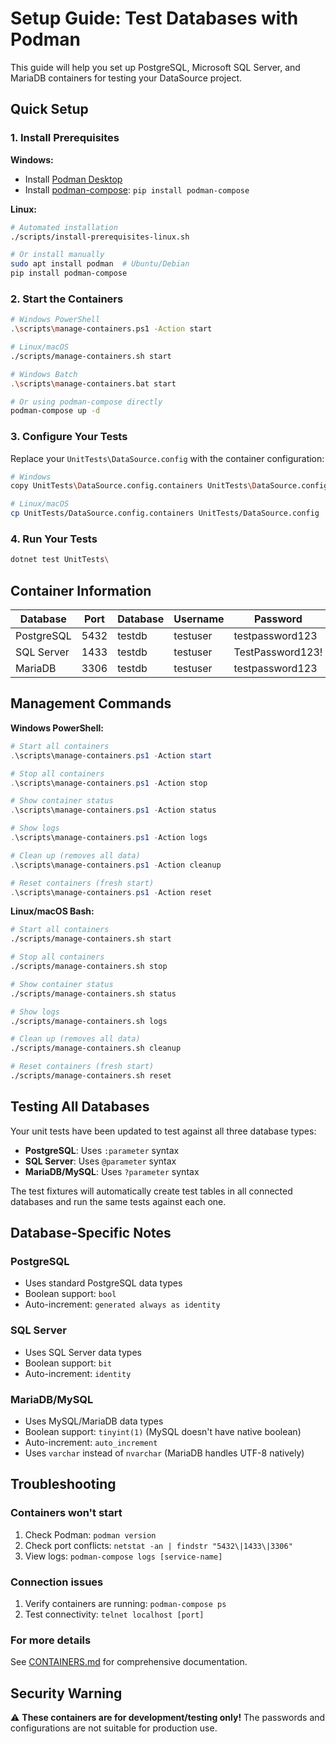 # Setup Guide: Test Databases with Podman

This guide will help you set up PostgreSQL, Microsoft SQL Server, and MariaDB containers for testing your DataSource project.

## Quick Setup

### 1. Install Prerequisites

**Windows:**
- Install [Podman Desktop](https://podman-desktop.io/)
- Install [podman-compose](https://github.com/containers/podman-compose): `pip install podman-compose`

**Linux:**
```bash
# Automated installation
./scripts/install-prerequisites-linux.sh

# Or install manually
sudo apt install podman  # Ubuntu/Debian
pip install podman-compose
```

### 2. Start the Containers
```bash
# Windows PowerShell
.\scripts\manage-containers.ps1 -Action start

# Linux/macOS
./scripts/manage-containers.sh start

# Windows Batch
.\scripts\manage-containers.bat start

# Or using podman-compose directly
podman-compose up -d
```

### 3. Configure Your Tests
Replace your `UnitTests\DataSource.config` with the container configuration:
```bash
# Windows
copy UnitTests\DataSource.config.containers UnitTests\DataSource.config

# Linux/macOS
cp UnitTests/DataSource.config.containers UnitTests/DataSource.config
```

### 4. Run Your Tests
```bash
dotnet test UnitTests\
```

## Container Information

| Database | Port | Database | Username | Password |
|----------|------|----------|----------|----------|
| PostgreSQL | 5432 | testdb | testuser | testpassword123 |
| SQL Server | 1433 | testdb | testuser | TestPassword123! |
| MariaDB | 3306 | testdb | testuser | testpassword123 |

## Management Commands

**Windows PowerShell:**
```powershell
# Start all containers
.\scripts\manage-containers.ps1 -Action start

# Stop all containers
.\scripts\manage-containers.ps1 -Action stop

# Show container status
.\scripts\manage-containers.ps1 -Action status

# Show logs
.\scripts\manage-containers.ps1 -Action logs

# Clean up (removes all data)
.\scripts\manage-containers.ps1 -Action cleanup

# Reset containers (fresh start)
.\scripts\manage-containers.ps1 -Action reset
```

**Linux/macOS Bash:**
```bash
# Start all containers
./scripts/manage-containers.sh start

# Stop all containers
./scripts/manage-containers.sh stop

# Show container status
./scripts/manage-containers.sh status

# Show logs
./scripts/manage-containers.sh logs

# Clean up (removes all data)
./scripts/manage-containers.sh cleanup

# Reset containers (fresh start)
./scripts/manage-containers.sh reset
```

## Testing All Databases

Your unit tests have been updated to test against all three database types:
- **PostgreSQL**: Uses `:parameter` syntax
- **SQL Server**: Uses `@parameter` syntax  
- **MariaDB/MySQL**: Uses `?parameter` syntax

The test fixtures will automatically create test tables in all connected databases and run the same tests against each one.

## Database-Specific Notes

### PostgreSQL
- Uses standard PostgreSQL data types
- Boolean support: `bool`
- Auto-increment: `generated always as identity`

### SQL Server
- Uses SQL Server data types
- Boolean support: `bit`
- Auto-increment: `identity`

### MariaDB/MySQL
- Uses MySQL/MariaDB data types
- Boolean support: `tinyint(1)` (MySQL doesn't have native boolean)
- Auto-increment: `auto_increment`
- Uses `varchar` instead of `nvarchar` (MariaDB handles UTF-8 natively)

## Troubleshooting

### Containers won't start
1. Check Podman: `podman version`
2. Check port conflicts: `netstat -an | findstr "5432\|1433\|3306"`
3. View logs: `podman-compose logs [service-name]`

### Connection issues
1. Verify containers are running: `podman-compose ps`
2. Test connectivity: `telnet localhost [port]`

### For more details
See [CONTAINERS.md](CONTAINERS.md) for comprehensive documentation.

## Security Warning
⚠️ **These containers are for development/testing only!** The passwords and configurations are not suitable for production use.
